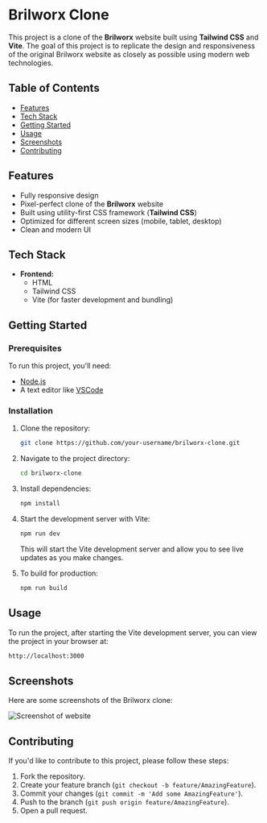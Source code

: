 # Brilworx Clone

This project is a clone of the **Brilworx** website built using **Tailwind CSS** and **Vite**. The goal of this project is to replicate the design and responsiveness of the original Brilworx website as closely as possible using modern web technologies.

## Table of Contents

- [Features](#features)
- [Tech Stack](#tech-stack)
- [Getting Started](#getting-started)
- [Usage](#usage)
- [Screenshots](#screenshots)
- [Contributing](#contributing)

## Features

- Fully responsive design
- Pixel-perfect clone of the **Brilworx** website
- Built using utility-first CSS framework (**Tailwind CSS**)
- Optimized for different screen sizes (mobile, tablet, desktop)
- Clean and modern UI

## Tech Stack

- **Frontend:**
  - HTML
  - Tailwind CSS
  - Vite (for faster development and bundling)


## Getting Started

### Prerequisites

To run this project, you'll need:

- [Node.js](https://nodejs.org/)
- A text editor like [VSCode](https://code.visualstudio.com/)

### Installation

1. Clone the repository:

    ```bash
    git clone https://github.com/your-username/brilworx-clone.git
    ```

2. Navigate to the project directory:

    ```bash
    cd brilworx-clone
    ```

3. Install dependencies:

    ```bash
    npm install
    ```

4. Start the development server with Vite:

    ```bash
    npm run dev
    ```

    This will start the Vite development server and allow you to see live updates as you make changes.

5. To build for production:

    ```bash
    npm run build
    ```

## Usage

To run the project, after starting the Vite development server, you can view the project in your browser at:

```bash
http://localhost:3000
```

## Screenshots

Here are some screenshots of the Brilworx clone:

![Screenshot of website](/assets/screenshot)




## Contributing

If you'd like to contribute to this project, please follow these steps:

1. Fork the repository.
2. Create your feature branch (`git checkout -b feature/AmazingFeature`).
3. Commit your changes (`git commit -m 'Add some AmazingFeature'`).
4. Push to the branch (`git push origin feature/AmazingFeature`).
5. Open a pull request.
```

